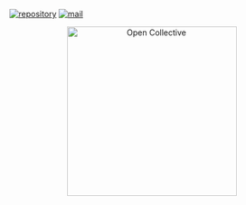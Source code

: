 [![repository](https://img.shields.io/badge/repository-gray)](https://github.com/MCEngine/updater) [![mail](https://img.shields.io/badge/mail-blue)](mailto:mcengine@groups.outlook.com)
<div align="center">
  <a href="https://opencollective.com/mcengine" target="_blank" rel="noopener noreferrer">
    <img width="300" src="https://opencollective.com/public/images/opencollectivelogo.svg" alt="Open Collective">
  </a>
</div>